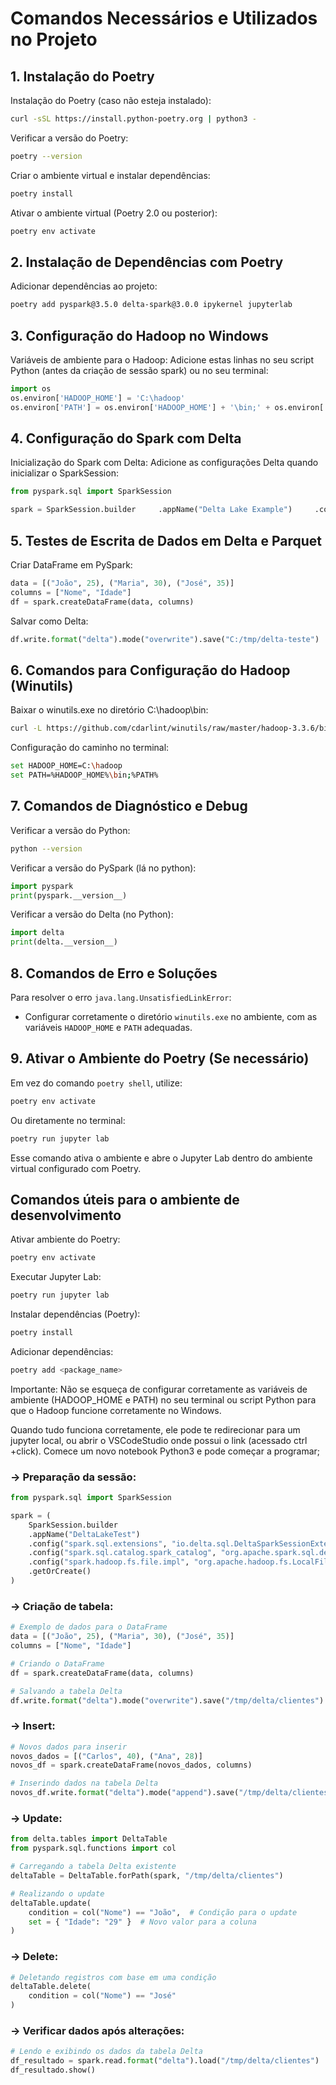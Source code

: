
# Comandos Necessários e Utilizados no Projeto

## 1. Instalação do Poetry

Instalação do Poetry (caso não esteja instalado):
```bash
curl -sSL https://install.python-poetry.org | python3 -
```

Verificar a versão do Poetry:
```bash
poetry --version
```

Criar o ambiente virtual e instalar dependências:
```bash
poetry install
```

Ativar o ambiente virtual (Poetry 2.0 ou posterior):
```bash
poetry env activate
```

## 2. Instalação de Dependências com Poetry

Adicionar dependências ao projeto:
```bash
poetry add pyspark@3.5.0 delta-spark@3.0.0 ipykernel jupyterlab
```

## 3. Configuração do Hadoop no Windows

Variáveis de ambiente para o Hadoop:
Adicione estas linhas no seu script Python (antes da criação de sessão spark) ou no seu terminal:

```python
import os
os.environ['HADOOP_HOME'] = 'C:\hadoop'
os.environ['PATH'] = os.environ['HADOOP_HOME'] + '\bin;' + os.environ['PATH']
```

## 4. Configuração do Spark com Delta

Inicialização do Spark com Delta:
Adicione as configurações Delta quando inicializar o SparkSession:

```python
from pyspark.sql import SparkSession

spark = SparkSession.builder     .appName("Delta Lake Example")     .config("spark.sql.extensions", "io.delta.sql.DeltaSparkSessionExtension")     .config("spark.sql.catalog.spark_catalog", "org.apache.spark.sql.delta.catalog.DeltaCatalog")     .getOrCreate()
```

## 5. Testes de Escrita de Dados em Delta e Parquet

Criar DataFrame em PySpark:
```python
data = [("João", 25), ("Maria", 30), ("José", 35)]
columns = ["Nome", "Idade"]
df = spark.createDataFrame(data, columns)
```

Salvar como Delta:
```python
df.write.format("delta").mode("overwrite").save("C:/tmp/delta-teste")
```

## 6. Comandos para Configuração do Hadoop (Winutils)

Baixar o winutils.exe no diretório C:\hadoop\bin:
```bash
curl -L https://github.com/cdarlint/winutils/raw/master/hadoop-3.3.6/bin/winutils.exe -o /c/hadoop/bin/winutils.exe
```

Configuração do caminho no terminal:
```bash
set HADOOP_HOME=C:\hadoop
set PATH=%HADOOP_HOME%\bin;%PATH%
```

## 7. Comandos de Diagnóstico e Debug

Verificar a versão do Python:
```bash
python --version
```

Verificar a versão do PySpark (lá no python):
```python
import pyspark
print(pyspark.__version__)
```

Verificar a versão do Delta (no Python):
```python
import delta
print(delta.__version__)
```

## 8. Comandos de Erro e Soluções

Para resolver o erro `java.lang.UnsatisfiedLinkError`:
- Configurar corretamente o diretório `winutils.exe` no ambiente, com as variáveis `HADOOP_HOME` e `PATH` adequadas.

## 9. Ativar o Ambiente do Poetry (Se necessário)

Em vez do comando `poetry shell`, utilize:
```bash
poetry env activate
```
Ou diretamente no terminal:
```bash
poetry run jupyter lab
```
Esse comando ativa o ambiente e abre o Jupyter Lab dentro do ambiente virtual configurado com Poetry.

## Comandos úteis para o ambiente de desenvolvimento

Ativar ambiente do Poetry:
```bash
poetry env activate
```

Executar Jupyter Lab:
```bash
poetry run jupyter lab
```

Instalar dependências (Poetry):
```bash
poetry install
```

Adicionar dependências:
```bash
poetry add <package_name>
```

Importante: Não se esqueça de configurar corretamente as variáveis de ambiente (HADOOP_HOME e PATH) no seu terminal ou script Python para que o Hadoop funcione corretamente no Windows.

Quando tudo funciona corretamente, ele pode te redirecionar para um jupyter local, ou abrir o VSCodeStudio onde possui o link (acessado ctrl +click). Comece um novo notebook Python3 e pode começar a programar;

### -> Preparação da sessão:

```python
from pyspark.sql import SparkSession

spark = (
    SparkSession.builder
    .appName("DeltaLakeTest")
    .config("spark.sql.extensions", "io.delta.sql.DeltaSparkSessionExtension")
    .config("spark.sql.catalog.spark_catalog", "org.apache.spark.sql.delta.catalog.DeltaCatalog")
    .config("spark.hadoop.fs.file.impl", "org.apache.hadoop.fs.LocalFileSystem")  # <- Aqui é a correção importante
    .getOrCreate()
)
```

### -> Criação de tabela:

```python
# Exemplo de dados para o DataFrame
data = [("João", 25), ("Maria", 30), ("José", 35)]
columns = ["Nome", "Idade"]

# Criando o DataFrame
df = spark.createDataFrame(data, columns)

# Salvando a tabela Delta
df.write.format("delta").mode("overwrite").save("/tmp/delta/clientes")
```

### -> Insert:

```python
# Novos dados para inserir
novos_dados = [("Carlos", 40), ("Ana", 28)]
novos_df = spark.createDataFrame(novos_dados, columns)

# Inserindo dados na tabela Delta
novos_df.write.format("delta").mode("append").save("/tmp/delta/clientes")
```

### -> Update:

```python
from delta.tables import DeltaTable
from pyspark.sql.functions import col

# Carregando a tabela Delta existente
deltaTable = DeltaTable.forPath(spark, "/tmp/delta/clientes")

# Realizando o update
deltaTable.update(
    condition = col("Nome") == "João",  # Condição para o update
    set = { "Idade": "29" }  # Novo valor para a coluna
)
```

### -> Delete:

```python
# Deletando registros com base em uma condição
deltaTable.delete(
    condition = col("Nome") == "José"
)
```

### -> Verificar dados após alterações:

```python
# Lendo e exibindo os dados da tabela Delta
df_resultado = spark.read.format("delta").load("/tmp/delta/clientes")
df_resultado.show()
```
